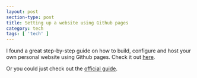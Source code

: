 ```yaml
---
layout: post
section-type: post
title: Setting up a website using Github pages
category: tech
tags: [ 'tech' ]
---
```


I found a great step-by-step guide on how to build, configure and host your own personal website using Github pages. Check it out [here][1].

Or you could just check out the [official guide][2].

 [1]: http://jmcglone.com/guides/github-pages/
 [2]: https://pages.github.com




